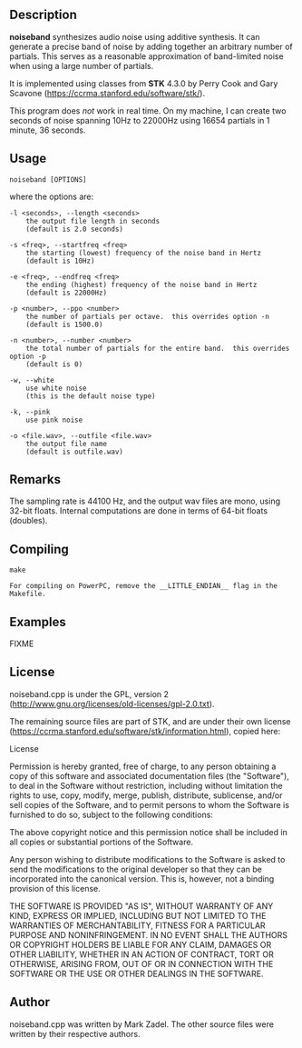 
## Description

**noiseband** synthesizes audio noise using additive synthesis.  It can
generate a precise band of noise by adding together an arbitrary number of
partials.  This serves as a reasonable approximation of band-limited noise when
using a large number of partials.

It is implemented using classes from **STK** 4.3.0 by Perry Cook and Gary
Scavone (<https://ccrma.stanford.edu/software/stk/>).

This program does *not* work in real time.  On my machine, I can create two
seconds of noise spanning 10Hz to 22000Hz using 16654 partials in 1 minute, 36
seconds.

## Usage

    noiseband [OPTIONS]

where the options are:

    -l <seconds>, --length <seconds>
        the output file length in seconds
        (default is 2.0 seconds)

    -s <freq>, --startfreq <freq>
        the starting (lowest) frequency of the noise band in Hertz
        (default is 10Hz)

    -e <freq>, --endfreq <freq>
        the ending (highest) frequency of the noise band in Hertz
        (default is 22000Hz)

    -p <number>, --ppo <number>
        the number of partials per octave.  this overrides option -n
        (default is 1500.0)

    -n <number>, --number <number>
        the total number of partials for the entire band.  this overrides option -p
        (default is 0)

    -w, --white
        use white noise
        (this is the default noise type)

    -k, --pink
        use pink noise

    -o <file.wav>, --outfile <file.wav>
        the output file name
        (default is outfile.wav)


## Remarks

The sampling rate is 44100 Hz, and the output wav files are mono, using 32-bit
floats.  Internal computations are done in terms of 64-bit floats (doubles).

## Compiling

    make

    For compiling on PowerPC, remove the __LITTLE_ENDIAN__ flag in the Makefile.

## Examples

FIXME


## License

noiseband.cpp is under the GPL, version 2
(<http://www.gnu.org/licenses/old-licenses/gpl-2.0.txt>).

The remaining source files are part of STK, and are under their own license
(<https://ccrma.stanford.edu/software/stk/information.html>), copied here:

License

Permission is hereby granted, free of charge, to any person obtaining a copy of
this software and associated documentation files (the "Software"), to deal in
the Software without restriction, including without limitation the rights to
use, copy, modify, merge, publish, distribute, sublicense, and/or sell copies
of the Software, and to permit persons to whom the Software is furnished to do
so, subject to the following conditions:

The above copyright notice and this permission notice shall be included in all
copies or substantial portions of the Software.

Any person wishing to distribute modifications to the Software is asked to send
the modifications to the original developer so that they can be incorporated
into the canonical version. This is, however, not a binding provision of this
license.

THE SOFTWARE IS PROVIDED "AS IS", WITHOUT WARRANTY OF ANY KIND, EXPRESS OR
IMPLIED, INCLUDING BUT NOT LIMITED TO THE WARRANTIES OF MERCHANTABILITY,
FITNESS FOR A PARTICULAR PURPOSE AND NONINFRINGEMENT. IN NO EVENT SHALL THE
AUTHORS OR COPYRIGHT HOLDERS BE LIABLE FOR ANY CLAIM, DAMAGES OR OTHER
LIABILITY, WHETHER IN AN ACTION OF CONTRACT, TORT OR OTHERWISE, ARISING FROM,
OUT OF OR IN CONNECTION WITH THE SOFTWARE OR THE USE OR OTHER DEALINGS IN THE
SOFTWARE.

## Author

noiseband.cpp was written by Mark Zadel.  The other source files were written
by their respective authors.

